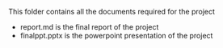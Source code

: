 This folder contains all the documents required for the project

- report.md is the final report of the project
- finalppt.pptx is the powerpoint presentation of the project
